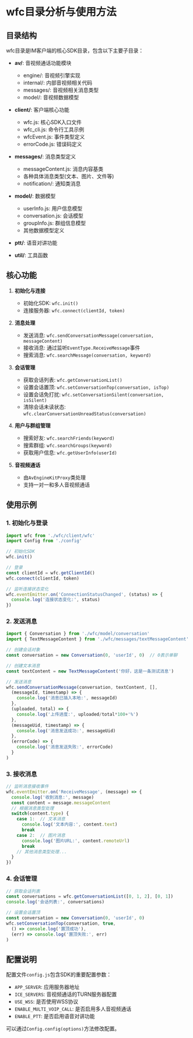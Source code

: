 
# wfc目录分析与使用方法

## 目录结构

wfc目录是IM客户端的核心SDK目录，包含以下主要子目录：

- **av/**: 音视频通话功能模块
  - engine/: 音视频引擎实现
  - internal/: 内部音视频相关代码
  - messages/: 音视频相关消息类型
  - model/: 音视频数据模型

- **client/**: 客户端核心功能
  - wfc.js: 核心SDK入口文件
  - wfc_cli.js: 命令行工具示例
  - wfcEvent.js: 事件类型定义
  - errorCode.js: 错误码定义

- **messages/**: 消息类型定义
  - messageContent.js: 消息内容基类
  - 各种具体消息类型(文本、图片、文件等)
  - notification/: 通知类消息

- **model/**: 数据模型
  - userInfo.js: 用户信息模型
  - conversation.js: 会话模型
  - groupInfo.js: 群组信息模型
  - 其他数据模型定义

- **ptt/**: 语音对讲功能

- **util/**: 工具函数

## 核心功能

1. **初始化与连接**
   - 初始化SDK: `wfc.init()`
   - 连接服务器: `wfc.connect(clientId, token)`

2. **消息处理**
   - 发送消息: `wfc.sendConversationMessage(conversation, messageContent)`
   - 接收消息: 通过监听`EventType.ReceiveMessage`事件
   - 搜索消息: `wfc.searchMessage(conversation, keyword)`

3. **会话管理**
   - 获取会话列表: `wfc.getConversationList()`
   - 设置会话置顶: `wfc.setConversationTop(conversation, isTop)`
   - 设置会话免打扰: `wfc.setConversationSilent(conversation, isSilent)`
   - 清除会话未读状态: `wfc.clearConversationUnreadStatus(conversation)`

4. **用户与群组管理**
   - 搜索好友: `wfc.searchFriends(keyword)`
   - 搜索群组: `wfc.searchGroups(keyword)`
   - 获取用户信息: `wfc.getUserInfo(userId)`

5. **音视频通话**
   - 由`AvEngineKitProxy`类处理
   - 支持一对一和多人音视频通话

## 使用示例

### 1. 初始化与登录

```javascript
import wfc from './wfc/client/wfc'
import Config from './config'

// 初始化SDK
wfc.init()

// 登录
const clientId = wfc.getClientId()
wfc.connect(clientId, token)

// 监听连接状态变化
wfc.eventEmitter.on('ConnectionStatusChanged', (status) => {
  console.log('连接状态变化:', status)
})
```

### 2. 发送消息

```javascript
import { Conversation } from './wfc/model/conversation'
import { TextMessageContent } from './wfc/messages/textMessageContent'

// 创建会话对象
const conversation = new Conversation(0, 'userId', 0)  // 0表示单聊

// 创建文本消息
const textContent = new TextMessageContent('你好，这是一条测试消息')

// 发送消息
wfc.sendConversationMessage(conversation, textContent, [],
  (messageId, timestamp) => {
    console.log('消息已插入本地:', messageId)
  },
  (uploaded, total) => {
    console.log('上传进度:', uploaded/total*100+'%')
  },
  (messageUid, timestamp) => {
    console.log('消息发送成功:', messageUid)
  },
  (errorCode) => {
    console.log('消息发送失败:', errorCode)
  }
)
```

### 3. 接收消息

```javascript
// 监听消息接收事件
wfc.eventEmitter.on('ReceiveMessage', (message) => {
  console.log('收到消息:', message)
  const content = message.messageContent
  // 根据消息类型处理
  switch(content.type) {
    case 1:  // 文本消息
      console.log('文本内容:', content.text)
      break
    case 2:  // 图片消息
      console.log('图片URL:', content.remoteUrl)
      break
    // 其他消息类型处理...
  }
})
```

### 4. 会话管理

```javascript
// 获取会话列表
const conversations = wfc.getConversationList([0, 1, 2], [0, 1])
console.log('会话列表:', conversations)

// 设置会话置顶
const conversation = new Conversation(0, 'userId', 0)
wfc.setConversationTop(conversation, true, 
  () => console.log('置顶成功'),
  (err) => console.log('置顶失败:', err)
)
```

## 配置说明

配置文件`config.js`包含SDK的重要配置参数：

- `APP_SERVER`: 应用服务器地址
- `ICE_SERVERS`: 音视频通话的TURN服务器配置
- `USE_WSS`: 是否使用WSS协议
- `ENABLE_MULTI_VOIP_CALL`: 是否启用多人音视频通话
- `ENABLE_PTT`: 是否启用语音对讲功能

可以通过`Config.config(options)`方法修改配置。

